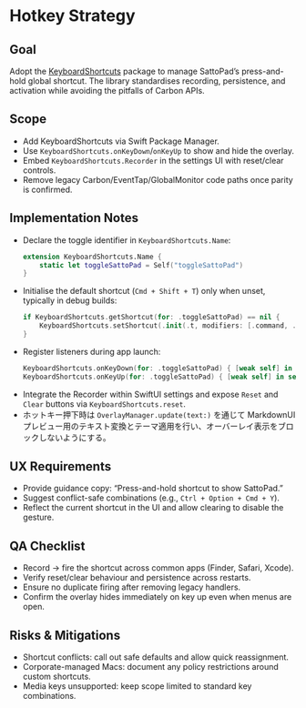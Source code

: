 # Hotkey Strategy

## Goal
Adopt the [KeyboardShortcuts](https://github.com/sindresorhus/KeyboardShortcuts) package to manage SattoPad’s press-and-hold global shortcut. The library standardises recording, persistence, and activation while avoiding the pitfalls of Carbon APIs.

## Scope
- Add KeyboardShortcuts via Swift Package Manager.
- Use `KeyboardShortcuts.onKeyDown`/`onKeyUp` to show and hide the overlay.
- Embed `KeyboardShortcuts.Recorder` in the settings UI with reset/clear controls.
- Remove legacy Carbon/EventTap/GlobalMonitor code paths once parity is confirmed.

## Implementation Notes
- Declare the toggle identifier in `KeyboardShortcuts.Name`:
  ```swift
  extension KeyboardShortcuts.Name {
      static let toggleSattoPad = Self("toggleSattoPad")
  }
  ```
- Initialise the default shortcut (`Cmd + Shift + T`) only when unset, typically in debug builds:
  ```swift
  if KeyboardShortcuts.getShortcut(for: .toggleSattoPad) == nil {
      KeyboardShortcuts.setShortcut(.init(.t, modifiers: [.command, .shift]), for: .toggleSattoPad)
  }
  ```
- Register listeners during app launch:
  ```swift
  KeyboardShortcuts.onKeyDown(for: .toggleSattoPad) { [weak self] in self?.overlayManager.show() }
  KeyboardShortcuts.onKeyUp(for: .toggleSattoPad) { [weak self] in self?.overlayManager.hide() }
  ```
- Integrate the Recorder within SwiftUI settings and expose `Reset` and `Clear` buttons via `KeyboardShortcuts.reset`.
- ホットキー押下時は `OverlayManager.update(text:)` を通じて MarkdownUI プレビュー用のテキスト変換とテーマ適用を行い、オーバーレイ表示をブロックしないようにする。

## UX Requirements
- Provide guidance copy: “Press-and-hold shortcut to show SattoPad.”
- Suggest conflict-safe combinations (e.g., `Ctrl + Option + Cmd + Y`).
- Reflect the current shortcut in the UI and allow clearing to disable the gesture.

## QA Checklist
- Record → fire the shortcut across common apps (Finder, Safari, Xcode).
- Verify reset/clear behaviour and persistence across restarts.
- Ensure no duplicate firing after removing legacy handlers.
- Confirm the overlay hides immediately on key up even when menus are open.

## Risks & Mitigations
- Shortcut conflicts: call out safe defaults and allow quick reassignment.
- Corporate-managed Macs: document any policy restrictions around custom shortcuts.
- Media keys unsupported: keep scope limited to standard key combinations.
